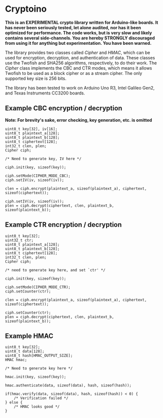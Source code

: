 # Cryptoino

**This is an EXPERIMENTAL crypto library written for Arduino-like boards. It has never been seriously tested,
let alone audited, nor has it been optimized for performance. The code works, but is very slow and likely
contains several side-channels. You are hereby STRONGLY discouraged from using it for anything but
experimentation. You have been warned.**

The library provides two classes called *Cipher* and *HMAC*, which can be used for encryption, decryption, and
authentication of data. These classes use the Twofish and SHA256 algorithms, respectively, to do their work.
The *Cipher* class implements the CBC and CTR modes, which means it allows Twofish to be used as a block
cipher or as a stream cipher. The only supported key size is 256 bits.

The library has been tested to work on Arduino Uno R3, Intel Galileo Gen2, and Texas Instruments CC3200 boards.

## Example CBC encryption / decryption

**Note: For brevity's sake, error checking, key generation, etc. is omitted**

    uint8_t key[32], iv[16];
    uint8_t plaintext_a[128];
    uint8_t plaintext_b[128];
    uint8_t ciphertext[128];
    int32_t clen, plen;
    Cipher ciph;

    /* Need to generate key, IV here */
    
    ciph.init(key, sizeof(key));
    
    ciph.setMode(CIPHER_MODE_CBC);
    ciph.setIV(iv, sizeof(iv));
    
    clen = ciph.encrypt(plaintext_a, sizeof(plaintext_a), ciphertext, sizeof(ciphertext));
    
    ciph.setIV(iv, sizeof(iv));
    plen = ciph.decrypt(ciphertext, clen, plaintext_b, sizeof(plaintext_b));


## Example CTR encryption / decryption

    uint8_t key[32];
    uint32_t ctr;
    uint8_t plaintext_a[128];
    uint8_t plaintext_b[128];
    uint8_t ciphertext[128];
    int32_t clen, plen;
    Cipher ciph;
    
    /* need to generate key here, and set `ctr' */
    
    ciph.init(key, sizeof(key));
    
    ciph.setMode(CIPHER_MODE_CTR);
    ciph.setCounter(ctr);
    
    clen = ciph.encrypt(plaintext_a, sizeof(plaintext_a), ciphertext, sizeof(ciphertext));
    
    ciph.setCounter(ctr);
    plen = ciph.decrypt(ciphertext, clen, plaintext_b, sizeof(plaintext_b));


## Example HMAC

    uint8_t key[32];
    uint8_t data[128];
    uint8_t hash[HMAC_OUTPUT_SIZE];
    HMAC hmac;
    
    /* Need to generate key here */
    
    hmac.init(key, sizeof(key));
    
    hmac.authenticate(data, sizeof(data), hash, sizeof(hash));
    
    if(hmac.verify(data, sizeof(data), hash, sizeof(hash)) < 0) {
        /* Verification failed */
    } else {
        /* HMAC looks good */
    }

